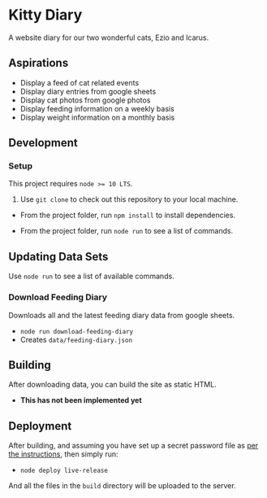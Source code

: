 # Kitty Diary

A website diary for our two wonderful cats, Ezio and Icarus.

## Aspirations

- Display a feed of cat related events
- Display diary entries from google sheets
- Display cat photos from google photos
- Display feeding information on a weekly basis
- Display weight information on a monthly basis

## Development

### Setup

This project requires `node >= 10 LTS`.

1. Use `git clone` to check out this repository to your local machine.

* From the project folder, run `npm install` to install dependencies.

* From the project folder, run `node run` to see a list of commands.

## Updating Data Sets

Use `node run` to see a list of available commands.

### Download Feeding Diary

Downloads all and the latest feeding diary data from google sheets.

- `node run download-feeding-diary`
- Creates `data/feeding-diary.json`

## Building

After downloading data, you can build the site as static HTML.

- **This has not been implemented yet**

## Deployment

After building, and assuming you have set up a secret password file as [per the instructions](./deploy/README.md), then simply run:
- `node deploy live-release`

And all the files in the `build` directory will be uploaded to the server.

